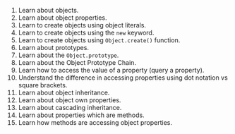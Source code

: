 1. Learn about objects.
2. Learn about object properties.
3. Learn to create objects using object literals.
4. Learn to create objects using the `new` keyword.
5. Learn to create objects using `Object.create()` function.
6. Learn about prototypes.
7. Learn about the `Object.prototype`.
8. Learn about the Object Prototype Chain.
9. Learn how to access the value of a property (query a property).
10. Understand the difference in accessing properties using dot notation vs square brackets.
11. Learn about object inheritance.
12. Learn about object own properties.
13. Learn about cascading inheritance.
14. Learn about properties which are methods.
15. Learn how methods are accessing object properties.

